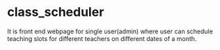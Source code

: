 # class_scheduler
It is front end webpage for single user(admin) where user can schedule teaching slots for different teachers on different dates of a month.
